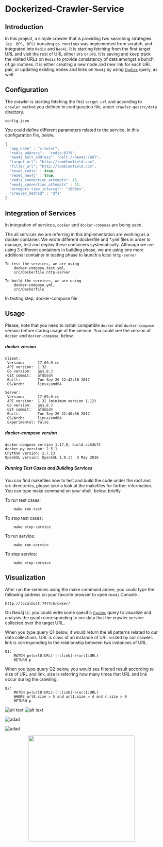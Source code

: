 Dockerized-Crawler-Service
==========================

Introduction
------------
In this project, a simple crawler that is providing two searching strategies `(eg. BFS, DFS)` boosting `go routines` was implemented from scratch,
and integrated into `Redis` and `Neo4j`. It is starting fetching from the first target URL and visit the rest of URL either `BFS` or `DFS`.
It is saving and keep track the visited URLs on `Redis` to provide consistency of data amongst a bunch of go routines.
It is either creating a new node and new link for each URL pair, or updating existing nodes and links  on `Neo4j` by using [`Cypher`](https://www.google.com) query, as well.

Configuration
-------------
The crawler is starting fetching the first `target_url` and according to `crawler_method` you defined in configuration file, under `crawler-go/src/data` directory.

    config.json

You could define different parameters related to the service, in this configuration file, below.

```javascript
{
  "app_name" : "crawler",
  "redis_address":  "redis:6379",
  "neo4j_bolt_address": "bolt://neo4j:7687",
  "target_url": "http://tomblomfield.com",
  "filter_url": "http://tomblomfield.com",
  "reset_redis" : true,
  "reset_neo4j" : true,
  "redis_connection_attempts": 15,
  "neo4j_connection_attempts" : 15,
  "attempts_time_interval": "1000ms",
  "crawler_method" : "dfs"
}
```

Integration of Services
-----------------------
In integration of services, `docker` and `docker-compose` are being used.

The all services we are referring in this implementation are working as a docker container.
We wrote different dockerfile and *.yml files in order to manage, test and deploy these containers systematically.
Although we are using 3 different containers in building phase, we are using one more additional container in testing phase to launch a local `http-server`


    To test the services, we are using
        docker-compose.test.yml,
        src/Dockerfile.http-server

    To build the services, we are using
        docker-compose.yml,
        src/Dockerfile

In testing step, docker-compose file

Usage
-----
Please, note that you need to install compatible `docker` and `docker-compose` version before staring usage of the service.
You could see the version of `docker` and `docker-compose`, below.

##### docker version

    Client:
     Version:      17.09.0-ce
     API version:  1.32
     Go version:   go1.8.3
     Git commit:   afdb6d4
     Built:        Tue Sep 26 22:42:18 2017
     OS/Arch:      linux/amd64

    Server:
     Version:      17.09.0-ce
     API version:  1.32 (minimum version 1.12)
     Go version:   go1.8.3
     Git commit:   afdb6d4
     Built:        Tue Sep 26 22:40:56 2017
     OS/Arch:      linux/amd64
     Experimental: false

##### docker-compose version

    docker-compose version 1.17.0, build ac53b73
    docker-py version: 2.5.1
    CPython version: 2.7.13
    OpenSSL version: OpenSSL 1.0.1t  3 May 2016

##### Running Test Cases and Building Services
You can find makefiles how to test and build the code under the root and src directories,
please take a look at the makefiles for further information. You can type make command on your shell, below, briefly

To run test cases:

        make run-test

To stop test cases:

        make stop-service

To run service:

        make run-service

To stop service:

        make stop-service

Visualization
-------------

After run the services using the make command above, you could type the following address on your favorite browser to open `Neo4j` Console .

    http://localhost:7474/browser/

On Neo4j UI, you could write some specific [`Cypher`](https://www.google.com) query to visualize and analysis the graph corresponding to our data that the crawler service collected over the target URL.

When you type query Q1 below, it would return the all patterns related to our data collections.
    URL is class of an instance of URL visited by our crawler.
    link is corresponding to the relationship between two instances of URL.

    Q1:
        MATCH p=(url0:URL)-[r:link]->(url1:URL)
        RETURN p

When you type query Q2 below, you would see filtered result according to size of URL and link.
size is referring how many times that URL and link occur during the crawling.

    Q2:
        MATCH p=(url0:URL)-[r:link]->(url1:URL)
        WHERE url0.size > 5 and url1.size > 4 and r.size > 0
        RETURN p


![alt text](img/screenshot_neo4j#1.png?raw=true "Logo Title Text 1")
![alt text](img/screenshot_neo4j#2.png?raw=true "Logo Title Text 1")

![adad](./img/screenshot_neo4j#1.png)

![adad](./img/screenshot_neo4j#1.png)

<p align="center">
  <img src="./img/screenshot_neo4j#1.png" width="350"/>
</p>